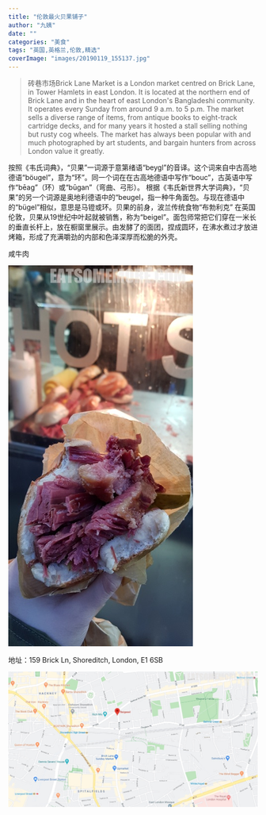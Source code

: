 ```yaml
---
title: "伦敦最火贝果铺子"
author: "九姨"
date: ""
categories: "美食"
tags: "英国,英格兰,伦敦,精选"
coverImage: "images/20190119_155137.jpg"
---
```


>砖巷市场Brick Lane Market is a London market centred on Brick Lane, in Tower Hamlets in east London. It is located at the northern end of Brick Lane and in the heart of east London's Bangladeshi community. It operates every Sunday from around 9 a.m. to 5 p.m. The market sells a diverse range of items, from antique books to eight-track cartridge decks, and for many years it hosted a stall selling nothing but rusty cog wheels. The market has always been popular with and much photographed by art students, and bargain hunters from across London value it greatly.


按照《韦氏词典》，“贝果”一词源于意第绪语“beygl”的音译。这个词来自中古高地德语“böugel”，意为“环”。同一个词在在古高地德语中写作“bouc”，古英语中写作“bēag”（环）或“būgan”（弯曲、弓形）。 根据《韦氏新世界大学词典》，“贝果”的另一个词源是奥地利德语中的“beugel，指一种牛角面包。与现在德语中的“bügel”相似，意思是马镫或环。贝果的前身，波兰传统食物“布勃利克” 在英国伦敦，贝果从19世纪中叶起就被销售，称为“beigel”。面包师常把它们穿在一米长的垂直长杆上，放在橱窗里展示。由发酵了的面团，捏成圆环，在沸水煮过才放进烤箱，形成了充满嚼劲的内部和色泽深厚而松脆的外壳。

咸牛肉

![beigel](images/20190119_155137.jpg)


地址：159 Brick Ln, Shoreditch, London, E1 6SB

![beigel](images/beigel.jpg)
